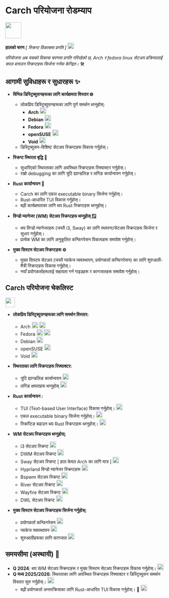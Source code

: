 # Carch परियोजना रोडम्याप 
<img src="https://img.icons8.com/?size=80&id=CBfO8TrnezXC&format=png" width="50" />

**हालको चरण** *[ स्क्रिप्ट विकासमा प्रगति ]* <img src="https://cdn-icons-png.flaticon.com/128/4315/4315445.png" width="20" /> 

*परियोजना अब यसको विकास चरणमा प्रगति गरिरहेको छ, Arch र fedora linux सेटअप प्रक्रियालाई सरल बनाउन स्क्रिप्टहरू सिर्जना गर्नमा केन्द्रित।* 🛠️

## आगामी सुविधाहरू र सुधारहरू ✨

- **विभिन्न डिस्ट्रिब्युसनहरूका लागि कार्यक्षमता विस्तार 🌐**
   - लोकप्रिय डिस्ट्रिब्युसनहरूका लागि पूर्ण समर्थन थप्नुहोस्:
     - **Arch** <img src="https://img.icons8.com/?size=48&id=uIXgLv5iSlLJ&format=png" width="20" />
     - **Debian** <img src="https://img.icons8.com/?size=48&id=17838&format=png" width="20" /> 
     - **Fedora** <img src="https://img.icons8.com/?size=48&id=ZbBhBW0N2q3D&format=png" width="20" />
     - **openSUSE** <img src="https://cdn0.iconfinder.com/data/icons/flat-round-system/512/opensuse-512.png" width="20" /> 
     - **Void** <img src="https://upload.wikimedia.org/wikipedia/commons/thumb/0/02/Void_Linux_logo.svg/256px-Void_Linux_logo.svg.png" width="20" /> 
   - डिस्ट्रिब्युसन-विशिष्ट सेटअप स्क्रिप्टहरू विकास गर्नुहोस्।

- **स्क्रिप्ट स्थिरता बृद्धि 🔧**
   - सुधारिएको स्थिरताका लागि अवस्थित स्क्रिप्टहरू रिफ्याक्टर गर्नुहोस्।
   - राम्रो debugging का लागि त्रुटि ह्यान्डलिङ र लगिङ कार्यान्वयन गर्नुहोस्।

- **Rust कार्यान्वयन 🦀**
  - Carch का लागि एकल executable binary सिर्जना गर्नुहोस्। 
  - Rust-आधारित TUI विकास गर्नुहोस्। 
  - बढ़ी कार्यक्षमताका लागि थप Rust स्क्रिप्टहरू थप्नुहोस्। 

- **विन्डो म्यानेजर (WM) सेटअप स्क्रिप्टहरू थप्नुहोस् 🪟**
   - थप विन्डो म्यानेजरहरू (जस्तै i3, Sway) का लागि स्थापना/सेटअप स्क्रिप्टहरू सिर्जना र सुधार गर्नुहोस्।
   - प्रत्येक WM का लागि अनुकूलित कन्फिगरेसन विकल्पहरू समावेश गर्नुहोस्।

- **मुख्य सिस्टम सेटअप स्क्रिप्टहरू ⚙️**
   - मुख्य सिस्टम सेटअप (जस्तै प्याकेज व्यवस्थापन, प्रयोगकर्ता कन्फिगरेसन) का लागि शुरुआती-मैत्री स्क्रिप्टहरू विकास गर्नुहोस्।
   - नयाँ प्रयोगकर्ताहरूलाई सहायता गर्न गाइडहरू र कागजातहरू समावेश गर्नुहोस्।

## Carch परियोजना चेकलिस्ट 
<img src="https://cdn-icons-png.flaticon.com/128/8090/8090840.png" width="30" />

- **लोकप्रिय डिस्ट्रिब्युसनहरूका लागि समर्थन विस्तार:**

  - Arch <img src="https://img.icons8.com/?size=48&id=uIXgLv5iSlLJ&format=png" width="20" /> <img src="https://cdn-icons-png.flaticon.com/128/190/190411.png" width="20" /> 
  - Fedora <img src="https://img.icons8.com/?size=48&id=ZbBhBW0N2q3D&format=png" width="20" /> <img src="https://cdn-icons-png.flaticon.com/128/190/190411.png" width="20" />
  - Debian <img src="https://cdn-icons-png.flaticon.com/128/190/190406.png" width="20" /> 
  - openSUSE <img src="https://cdn-icons-png.flaticon.com/128/190/190406.png" width="20" />
  - Void <img src="https://cdn-icons-png.flaticon.com/128/190/190406.png" width="20" />

- **स्थिरताका लागि स्क्रिप्टहरू रिफ्याक्टर:**

  - त्रुटि ह्यान्डलिङ कार्यान्वयन <img src="https://cdn-icons-png.flaticon.com/128/190/190411.png" width="20" /> 
  - लगिङ क्षमताहरू थप्नुहोस् <img src="https://cdn-icons-png.flaticon.com/128/190/190411.png" width="20" />

- **Rust कार्यान्वयन :**

  - TUI (Text-based User Interface) विकास गर्नुहोस्। <img src="https://cdn-icons-png.flaticon.com/128/190/190411.png" width="20" /> 
  - एकल executable binary सिर्जना गर्नुहोस्। <img src="https://cdn-icons-png.flaticon.com/128/190/190411.png" width="20" /> 
  - स्क्रिप्टिङ बढाउन थप Rust स्क्रिप्टहरू थप्नुहोस्। <img src="https://cdn-icons-png.flaticon.com/128/190/190411.png" width="20" />

- **WM सेटअप स्क्रिप्टहरू थप्नुहोस्:**

  - i3 सेटअप स्क्रिप्ट <img src="https://cdn-icons-png.flaticon.com/128/190/190411.png" width="20" />
  - DWM सेटअप स्क्रिप्ट <img src="https://cdn-icons-png.flaticon.com/128/190/190411.png" width="20" />
  - Sway सेटअप स्क्रिप्ट [ हाल केवल Arch का लागि मात्र ] <img src="https://cdn-icons-png.flaticon.com/128/190/190411.png" width="20" />
  - Hyprland विन्डो म्यानेजर स्क्रिप्टहरू <img src="https://cdn-icons-png.flaticon.com/128/190/190411.png" width="20" /> 
  - Bspwm सेटअप स्क्रिप्ट <img src="https://cdn-icons-png.flaticon.com/128/190/190406.png" width="20" />
  - River सेटअप स्क्रिप्ट <img src="https://cdn-icons-png.flaticon.com/128/190/190406.png" width="20" />
  - Wayfire सेटअप स्क्रिप्ट <img src="https://cdn-icons-png.flaticon.com/128/190/190406.png" width="20" />
  - DWL सेटअप स्क्रिप्ट <img src="https://cdn-icons-png.flaticon.com/128/190/190406.png" width="20" />

- **मुख्य सिस्टम सेटअप स्क्रिप्टहरू सिर्जना गर्नुहोस्:**
  
  - प्रयोगकर्ता कन्फिगरेसन <img src="https://cdn-icons-png.flaticon.com/128/190/190411.png" width="20" />
  - प्याकेज व्यवस्थापन <img src="https://cdn-icons-png.flaticon.com/128/190/190411.png" width="20" />
  - शुरुआतीहरूका लागि कागजात <img src="https://cdn-icons-png.flaticon.com/128/190/190411.png" width="20" />

## समयसीमा (अस्थायी) 📅

- **Q 2024**: थप WM सेटअप स्क्रिप्टहरू र मुख्य सिस्टम सेटअप स्क्रिप्टहरू विकास गर्नुहोस्। <img src="https://cdn-icons-png.flaticon.com/128/190/190411.png" width="20" />
- **Q मध्य 2025/2026**: स्थिरताका लागि अवस्थित स्क्रिप्टहरू रिफ्याक्टर र डिस्ट्रिब्युसन समर्थन विस्तार सुरु गर्नुहोस्। <img src="https://cdn-icons-png.flaticon.com/128/190/190406.png" width="20" />
    - बढ़ी प्रयोगकर्ता अन्तरक्रियाका लागि Rust-आधारित TUI विकास गर्नुहोस्। 🦀 <img src="https://cdn-icons-png.flaticon.com/128/190/190411.png" width="20" />